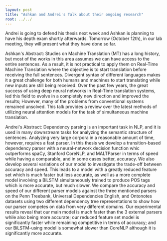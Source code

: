```yaml
---
layout: post
title: "Ashkan and Andrei's Talk about their ongoing research"
root: ../../
---
```


Andrei is going to defend his thesis next week and Ashkan is planning to have his depth exam shortly afterwards. Tomorrow (October 12th), in our lab meeting, they will present what they have done so far.


Ashkan's Abstract: Studies on Machine Translation (MT) has a long history, but most of the works in this area assumes we can have access to the entire sentences. As a result, it is not practical to apply them on Real-Time Machine Translation where the objective is to start translation before receiving the full sentences. Divergent syntax of different languages makes it a great challenge for both humans and machines to start translating while new inputs are still being received.
Over the past few years, the great success of using deep neural networks in Real-Time translation systems, led this field to evolve in a completely new direction and improved the results; However, many of the problems from conventional systems remained unsolved. This talk provides a review over the latest methods of utilizing neural attention models for the task of simultaneous machine translation. 


Andrei's Abstract: Dependency parsing is an important task in NLP, and it is used in many downstream tasks for analyzing the semantic structure of sentences. Analyzing very large corpora in a reasonable amount of time, however, requires a fast parser. In this thesis we develop a transition-based dependency parser with a neural-network decision function whic outperforms spaCy, Stanford CoreNLP, and MALTParser in terms of speed while having a comparable, and in some cases better, accuracy. We also develop several variations of our model to investigate the trade-off between accuracy and speed. This leads to a model with a greatly reduced feature set which is much faster but less accurate, as well as a more complete model involving a BiLSTM simultaneously trained to produce POS tags which is more accurate, but much slower. We compare the accuracy and speed of our different parser models against the three mentioned parsers on the Penn Treebank, Universal Dependencies English, and Ontonotes datasets using two different dependency tree representations to show how our parser competes on data from very different domains. Our experimental results reveal that our main model is much faster than the 3 external parsers while also being more accurate; our reduced feature set model is significantly faster while remaining competitive in terms of accuracy; and our BiLSTM-using model is somewhat slower than CoreNLP although it is significantly more accurate. 
